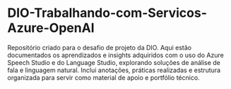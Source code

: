 # DIO-Trabalhando-com-Servicos-Azure-OpenAI
Repositório criado para o desafio de projeto da DIO. Aqui estão documentados os aprendizados e insights adquiridos com o uso do Azure Speech Studio e do Language Studio, explorando soluções de análise de fala e linguagem natural. Inclui anotações, práticas realizadas e estrutura organizada para servir como material de apoio e portfólio técnico.
